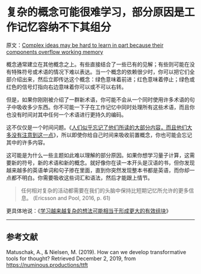# 复杂的概念可能很难学习，部分原因是工作记忆容纳不下其组分

原文：[Complex ideas may be hard to learn in part because their components overflow working memory](https://notes.andymatuschak.org/z6eTZz16YRGs2PyWyc3qe1B9oJ7swmnCU54hZ)

概念通常建立在其他概念之上。有些直接结合了一些已有的见解；有些则可能在没有特殊符号或术语的情况下难以表达。当一个概念的依赖很少时，你可以把它们全部介绍出来，然后立即传达这个概念：绿色意味着前进；红色意味着停止；绿色或红色的信号灯指向右边意味着你可以或不可以右转。

但是，如果你刚刚被介绍了一群新术语，你可能不会从一个同时使用许多术语的句子中吸收多少东西。你不可能一下子在工作记忆中同时处理所有这些术语，而且你也没有时间对其中任何一个术语进行更持久的编码。

这不仅仅是一个时间问题。《[人们似乎忘记了他们所读的大部分内容，而且他们大多没有注意到这一点](https://notes.andymatuschak.org/z3d6dFhTA5zTmykZ3zh4Y2vCw3aVbUxRiQQcc)》，所以即使你给自己时间来吸收前置概念，你也可能会忘记其中的许多内容。

这可能是为什么一些主题如此难以理解的部分原因。如果你想学习量子计算，这需要新的符号，新的术语和新的概念。就好像你在读一本开头是汉语的书，但你发现越来越多的英语单词和句子掺在里面，直到你突然发现整本书都是英语，而你却一点都不明白。你需要吸收这些词汇和语法，然后才能跟上情节。

> 任何相对复杂的活动都需要在我们的头脑中保持比短期记忆所允许的更多信息。
> (Ericsson and Pool, 2016, p. 61)

更具体地说：《[学习越来越复杂的想法可能相当于形成更大的有效组块](https://notes.andymatuschak.org/z8VFVdTR19snWjFMxnyNabBCbmeoWrQ287TdT)》

------

## 参考文献

Matuschak, A., & Nielsen, M. (2019). How can we develop transformative tools for thought? Retrieved December 2, 2019, from https://numinous.productions/ttft